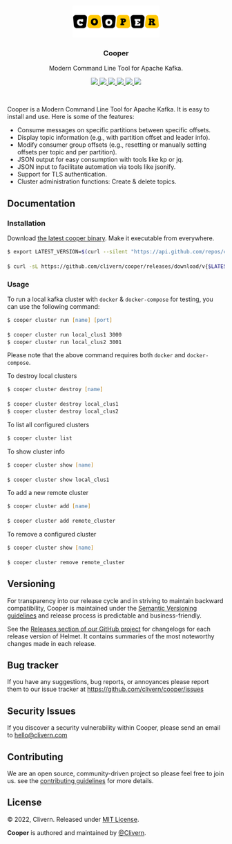 <p align="center">
    <img src="/static/logo.png?v=0.2.0" width="200" />
    <h3 align="center">Cooper</h3>
    <p align="center">Modern Command Line Tool for Apache Kafka.</p>
    <p align="center">
        <a href="https://github.com/clivern/cooper/actions/workflows/cli.yml">
            <img src="https://github.com/clivern/cooper/actions/workflows/cli.yml/badge.svg">
        </a>
        <a href="https://github.com/Clivern/Cooper/actions/workflows/release.yml">
            <img src="https://github.com/Clivern/Cooper/actions/workflows/release.yml/badge.svg">
        </a>
        <a href="https://github.com/clivern/cooper/releases">
            <img src="https://img.shields.io/badge/Version-0.2.0-blue.svg">
        </a>
        <a href="https://goreportcard.com/report/github.com/clivern/cooper">
            <img src="https://goreportcard.com/badge/github.com/clivern/cooper?v=0.2.0">
        </a>
        <a href="https://godoc.org/github.com/clivern/cooper">
            <img src="https://godoc.org/github.com/clivern/cooper?status.svg">
        </a>
        <a href="https://github.com/clivern/cooper/blob/master/LICENSE">
            <img src="https://img.shields.io/badge/LICENSE-MIT-blue.svg">
        </a>
    </p>
</p>
<br/>

Cooper is a Modern Command Line Tool for Apache Kafka. It is easy to install and use. Here is some of the features:

- Consume messages on specific partitions between specific offsets.
- Display topic information (e.g., with partition offset and leader info).
- Modify consumer group offsets (e.g., resetting or manually setting offsets per topic and per partition).
- JSON output for easy consumption with tools like kp or jq.
- JSON input to facilitate automation via tools like jsonify.
- Support for TLS authentication.
- Cluster administration functions: Create & delete topics.

## Documentation

### Installation

Download [the latest cooper binary](https://github.com/clivern/cooper/releases). Make it executable from everywhere.

```zsh
$ export LATEST_VERSION=$(curl --silent "https://api.github.com/repos/clivern/cooper/releases/latest" | jq '.tag_name' | sed -E 's/.*"([^"]+)".*/\1/' | tr -d v)

$ curl -sL https://github.com/clivern/cooper/releases/download/v{$LATEST_VERSION}/cooper_{$LATEST_VERSION}_Linux_x86_64.tar.gz | tar xz
```


### Usage

To run a local kafka cluster with `docker` & `docker-compose` for testing, you can use the following command:

```zsh
$ cooper cluster run [name] [port]

$ cooper cluster run local_clus1 3000
$ cooper cluster run local_clus2 3001
```

Please note that the above command requires both `docker` and `docker-compose`.

To destroy local clusters

```zsh
$ cooper cluster destroy [name]

$ cooper cluster destroy local_clus1
$ cooper cluster destroy local_clus2
```

To list all configured clusters

```zsh
$ cooper cluster list
```

To show cluster info

```zsh
$ cooper cluster show [name]

$ cooper cluster show local_clus1
```

To add a new remote cluster

```zsh
$ cooper cluster add [name]

$ cooper cluster add remote_cluster
```

To remove a configured cluster

```zsh
$ cooper cluster show [name]

$ cooper cluster remove remote_cluster
```


## Versioning

For transparency into our release cycle and in striving to maintain backward compatibility, Cooper is maintained under the [Semantic Versioning guidelines](https://semver.org/) and release process is predictable and business-friendly.

See the [Releases section of our GitHub project](https://github.com/clivern/cooper/releases) for changelogs for each release version of Helmet. It contains summaries of the most noteworthy changes made in each release.

## Bug tracker

If you have any suggestions, bug reports, or annoyances please report them to our issue tracker at https://github.com/clivern/cooper/issues

## Security Issues

If you discover a security vulnerability within Cooper, please send an email to [hello@clivern.com](mailto:hello@clivern.com)

## Contributing

We are an open source, community-driven project so please feel free to join us. see the [contributing guidelines](CONTRIBUTING.md) for more details.

## License

© 2022, Clivern. Released under [MIT License](https://opensource.org/licenses/mit-license.php).

**Cooper** is authored and maintained by [@Clivern](http://github.com/clivern).
